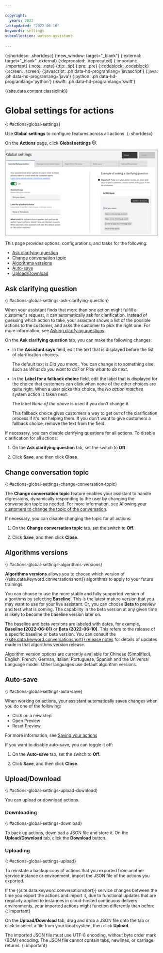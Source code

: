 ```yaml
---

copyright:
  years: 2022
lastupdated: "2022-06-16"
keywords: settings
subcollection: watson-assistant

---
```


{:shortdesc: .shortdesc}
{:new_window: target="_blank"}
{:external: target="_blank" .external}
{:deprecated: .deprecated}
{:important: .important}
{:note: .note}
{:tip: .tip}
{:pre: .pre}
{:codeblock: .codeblock}
{:screen: .screen}
{:javascript: .ph data-hd-programlang='javascript'}
{:java: .ph data-hd-programlang='java'}
{:python: .ph data-hd-programlang='python'}
{:swift: .ph data-hd-programlang='swift'}

{{site.data.content.classiclink}}

# Global settings for actions
{: #actions-global-settings}

Use **Global settings** to configure features across all actions.
{: shortdesc}

On the **Actions** page, click **Global settings** ![Gear icon](images/gear-icon-black.png). 

![Global settings](images/global-settings.png)

This page provides options, configurations, and tasks for the following:

- [Ask clarifying question](#actions-global-settings-ask-clarifying-question)
- [Change conversation topic](#actions-global-settings-change-conversation-topic)
- [Algorithms versions](#actions-global-settings-algorithms-versions)
- [Auto-save](#actions-global-settings-auto-save)
- [Upload/Download](#actions-global-settings-upload-download)

## Ask clarifying question
{: #actions-global-settings-ask-clarifying-question}

When your assistant finds that more than one action might fulfill a customer's request, it can automatically ask for clarification. Instead of guessing which action to take, your assistant shows a list of the possible actions to the customer, and asks the customer to pick the right one. For more information, see [Asking clarifying questions](/docs/watson-assistant?topic=watson-assistant-understand-questions#understand-questions-ask-clarifying-question).

On the **Ask clarifying question** tab, you can make the following changes:

- In the **Assistant says** field, edit the text that is displayed before the list of clarification choices.

    The default text is *Did you mean:*. You can change it to something else, such as *What do you want to do?* or *Pick what to do next*.
    
- In the **Label for a fallback choice** field, edit the label that is displayed for the choice that customers can click when none of the other choices are quite right. When a user picks this choice, the *No action matches* system action is taken next.

    The label *None of the above* is used if you don't change it.  

    This fallback choice gives customers a way to get out of the clarification process if it's not helping them. If you don't want to give customers a fallback choice, remove the text from the field.

If necessary, you can disable clarifying questions for all actions. To disable clarification for all actions:

1. On the **Ask clarifying question** tab, set the switch to **Off**.

1. Click **Save**, and then click **Close**.

## Change conversation topic
{: #actions-global-settings-change-conversation-topic}

The **Change conversation topic** feature enables your assistant to handle digressions, dynamically responding to the user by changing the conversation topic as needed. For more information, see [Allowing your customers to change the topic of the conversation](/docs/watson-assistant?topic=watson-assistant-change-topic).

If necessary, you can disable changing the topic for all actions:

1. On the **Change conversation topic** tab, set the switch to **Off**.

1. Click **Save**, and then click **Close**.

## Algorithms versions
{: #actions-global-settings-algorithms-versions}

**Algorithms versions** allows you to choose which version of {{site.data.keyword.conversationshort}} algorithms to apply to your future trainings. 

You can choose to use the more stable and fully supported version of algorithms by selecting **Baseline**. This is the latest mature version that you may want to use for your live assistant. Or, you can choose **Beta** to preview and test what is coming. The capability in the beta version at any given time is likely to become the baseline version later on.

The baseline and beta versions are labeled with dates, for example, **Baseline (2022-06-01)** or **Beta (2022-06-10)**. This refers to the release of a specific baseline or beta version. You can consult the [{{site.data.keyword.conversationshort}} release notes](/docs/watson-assistant?topic=watson-assistant-watson-assistant-release-notes) for details of updates made in that algorithms version release.

Algorithm version options are currently available for Chinese (Simplified), English, French, German, Italian, Portuguese, Spanish and the Universal Language model. Other languages use default algorithm versions.

## Auto-save
{: #actions-global-settings-auto-save}

When working on actions, your assistant automatically saves changes when you do one of the following:

- Click on a new step
- Open Preview
- Reset Preview

For more information, see [Saving your actions](/docs/watson-assistant?topic=watson-assistant-save-actions)

If you want to disable auto-save, you can toggle it off:

1. On the **Auto-save** tab, set the switch to **Off**.

1. Click **Save**, and then click **Close**.

## Upload/Download
{: #actions-global-settings-upload-download}

You can upload or download actions.

### Downloading
{: #actions-global-settings-download}

To back up actions, download a JSON file and store it. On the **Upload/Download** tab, click the **Download** button.

### Uploading
{: #actions-global-settings-upload}

To reinstate a backup copy of actions that you exported from another service instance or environment, import the JSON file of the actions you exported.

If the {{site.data.keyword.conversationshort}} service changes between the time you export the actions and import it, due to functional updates that are regularly applied to instances in cloud-hosted continuous delivery environments, your imported actions might function differently than before.
{: important}

On the **Upload/Download** tab, drag and drop a JSON file onto the tab or click to select a file from your local system, then click **Upload**.

The imported JSON file must use UTF-8 encoding, without byte order mark (BOM) encoding. The JSON file cannot contain tabs, newlines, or carriage returns.
{: important}


